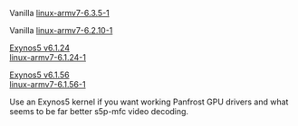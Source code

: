 
Vanilla [linux-armv7-6.3.5-1](https://github.com/gripped/XE503C32-arch-kernel-packages/tree/main/6.3.5-1)  

Vanilla [linux-armv7-6.2.10-1](https://github.com/gripped/XE503C32-arch-kernel-packages/tree/main/6.2.10-1)  

[Exynos5 v6.1.24](https://gitlab.com/exynos5-mainline/linux/-/tree/v6.1.24-exynos5-lts?ref_type=tags)  
[linux-armv7-6.1.24-1](https://github.com/gripped/XE503C32-arch-kernel-packages/tree/main/exynos5-6.1.24-1)  

[Exynos5 v6.1.56](https://gitlab.com/exynos5-mainline/linux/-/tree/v6.1.56-exynos5-lts?ref_type=tags)  
[linux-armv7-6.1.56-1](https://github.com/gripped/XE503C32-arch-kernel-packages/tree/main/exynos5-6.1.56-1)  

Use an Exynos5 kernel if you want working Panfrost GPU drivers and what seems to be far better s5p-mfc video decoding.  

